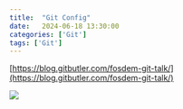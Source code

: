 ```yaml
---
title:  "Git Config"
date:   2024-06-18 13:30:00
categories: ['Git']
tags: ['Git']
---
```


[https://blog.gitbutler.com/fosdem-git-talk/](https://blog.gitbutler.com/fosdem-git-talk/)


![](https://www.youtube.com/watch?v=aolI_Rz0ZqY)